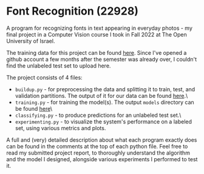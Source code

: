 # Font Recognition (22928)
A program for recognizing fonts in text appearing in everyday photos - my final project in a Computer Vision course I took in Fall 2022 at The Open University of Israel.

The training data for this project can be found [here](https://drive.google.com/drive/folders/1jzHYpTwywUYA53nMGHVROSuVO14hEueq?usp=sharing). Since I've opened a github account a few months after the semester was already over, I couldn't find the unlabeled test set to upload here.

The project consists of 4 files:
* `buildup.py` - for preprocessing the data and splitting it to train, test, and validation partitions. The output of it for our data can be found [here](https://drive.google.com/drive/folders/1rBMzU3vVjAajgbH4gED_hv_ovwjYObkS?usp=sharing).\
* `training.py` - for training the model(s). The output `models` directory can be found [here](https://drive.google.com/drive/folders/1rBMzU3vVjAajgbH4gED_hv_ovwjYObkS?usp=sharing)\
* `classifying.py` - to produce predictions for an unlabeled test set.\
* `experimenting.py` - to visualize the system's performance on a labeled set, using various metrics and plots.

A full and (very) detailed description about what each program exactly does can be found in the comments at the top of each python file. Feel free to read my submitted project report, to thoroughly understand the algorithm and the model I designed, alongside various experiments I performed to test it.

